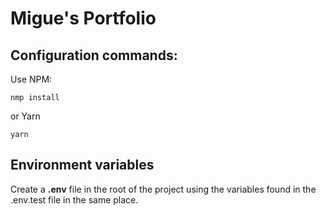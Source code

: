 # Migue's Portfolio

## Configuration commands:
Use NPM:

```
nmp install
```

or Yarn
```
yarn
```

## Environment variables

Create a **.env** file in the root of the project using the variables found in the .env.test file in the same place.

